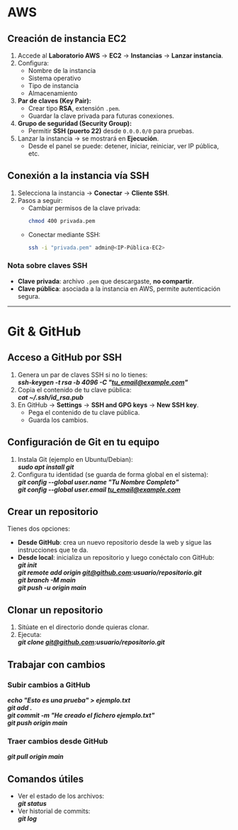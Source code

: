 # AWS

## Creación de instancia EC2
1. Accede al **Laboratorio AWS** → **EC2** → **Instancias** → **Lanzar instancia**.
2. Configura:
   - Nombre de la instancia
   - Sistema operativo
   - Tipo de instancia
   - Almacenamiento
3. **Par de claves (Key Pair):**
   - Crear tipo **RSA**, extensión `.pem`.
   - Guardar la clave privada para futuras conexiones.
4. **Grupo de seguridad (Security Group):**
   - Permitir **SSH (puerto 22)** desde `0.0.0.0/0` para pruebas.
5. Lanzar la instancia → se mostrará en **Ejecución**.
   - Desde el panel se puede: detener, iniciar, reiniciar, ver IP pública, etc.

## Conexión a la instancia vía SSH

1. Selecciona la instancia → **Conectar** → **Cliente SSH**.
2. Pasos a seguir:
   - Cambiar permisos de la clave privada:  
     ```bash
     chmod 400 privada.pem
     ```
   - Conectar mediante SSH:  
     ```bash
     ssh -i "privada.pem" admin@<IP-Pública-EC2>
     ```

### Nota sobre claves SSH
- **Clave privada**: archivo `.pem` que descargaste, **no compartir**.
- **Clave pública**: asociada a la instancia en AWS, permite autenticación segura.


---


# Git & GitHub 

## Acceso a GitHub por SSH
1. Genera un par de claves SSH si no lo tienes:  
   ***ssh-keygen -t rsa -b 4096 -C "tu_email@example.com"***
2. Copia el contenido de tu clave pública:  
   ***cat ~/.ssh/id_rsa.pub***
3. En GitHub → **Settings** → **SSH and GPG keys** → **New SSH key**.  
   - Pega el contenido de tu clave pública.  
   - Guarda los cambios.  

## Configuración de Git en tu equipo
1. Instala Git (ejemplo en Ubuntu/Debian):  
   ***sudo apt install git***
2. Configura tu identidad (se guarda de forma global en el sistema):  
   ***git config --global user.name "Tu Nombre Completo"***  
   ***git config --global user.email tu_email@example.com***

## Crear un repositorio
Tienes dos opciones:  

- **Desde GitHub**: crea un nuevo repositorio desde la web y sigue las instrucciones que te da.  
- **Desde local**: inicializa un repositorio y luego conéctalo con GitHub:  
   ***git init***  
   ***git remote add origin git@github.com:usuario/repositorio.git***  
   ***git branch -M main***  
   ***git push -u origin main***

## Clonar un repositorio
1. Sitúate en el directorio donde quieras clonar.  
2. Ejecuta:  
   ***git clone git@github.com:usuario/repositorio.git***

## Trabajar con cambios

### Subir cambios a GitHub
***echo "Esto es una prueba" > ejemplo.txt***  
***git add .***  
***git commit -m "He creado el fichero ejemplo.txt"***  
***git push origin main***

### Traer cambios desde GitHub
***git pull origin main***

## Comandos útiles
- Ver el estado de los archivos:  
  ***git status***
- Ver historial de commits:  
  ***git log***

